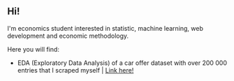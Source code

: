 ## Hi!

I'm economics student interested in statistic, machine learning, web development and economic methodology.

Here you will find:
- EDA (Exploratory Data Analysis) of a car offer dataset with over 200 000 entries that I scraped myself | [Link here!](https://github.com/karoljarzabek0/car_dataset_EDA)

